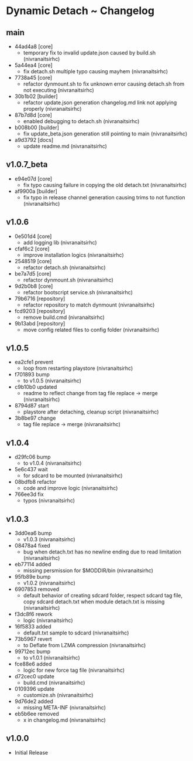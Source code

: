 # Dynamic Detach ~ Changelog
## main 
- 44ad4a8 [core]          
    - temporary fix to invalid update.json caused by build.sh (nivranaitsirhc)  
- 5a44ea4 [core]          
    - fix detach.sh multiple typo causing mayhem (nivranaitsirhc)  
- 7738a45 [core]          
    - refactor dynmount.sh to fix unknown error causing detach.sh from not executing (nivranaitsirhc)  
- 30b1b02 [builder]       
    - refactor update.json generation changelog.md link not applying properly (nivranaitsirhc)  
- 87b7d8d [core]          
    - enabled debugging to detach.sh (nivranaitsirhc)  
- b008b00 [builder]       
    - fix update_beta.json generation still pointing to main (nivranaitsirhc)  
- a9d3792 [docs]          
    - update readme.md (nivranaitsirhc)    
## v1.0.7_beta 
- e94e07d [core]          
    - fix typo causing failure in copying the old detach.txt (nivranaitsirhc)  
- af9900a [builder]       
    - fix typo in release channel generation causing trims to not function (nivranaitsirhc)    
## v1.0.6 
- 0e501d4 [core]          
    - add logging lib (nivranaitsirhc)  
- cfaf6c2 [core]          
    - improve installation logics (nivranaitsirhc)  
- 2548519 [core]          
    - refactor detach.sh (nivranaitsirhc)  
- be7a7d5 [core]          
    - refactor dynmount.sh (nivranaitsirhc)  
- 9d2b0b8 [core]          
    - refactor bootscript service.sh (nivranaitsirhc)  
- 79b6716 [repository]    
    - refactor repository to match dynmount (nivranaitsirhc)  
- fcd9203 [repository]    
    - remove build.cmd (nivranaitsirhc)  
- 9b13abd [repository]    
    - move config related files to config folder (nivranaitsirhc)    
## v1.0.5 
- ea2cfe1 prevent         
    - loop from restarting playstore (nivranaitsirhc)  
- f701893 bump            
    - to v1.0.5 (nivranaitsirhc)  
- c9b10b0 updated         
    - readme to reflect change from tag file replace -> merge (nivranaitsirhc)  
- 8794d87 start           
    - playstore after detaching, cleanup script (nivranaitsirhc)  
- 3b8be97 change          
    - tag file replace -> merge (nivranaitsirhc)    
## v1.0.4 
- d29fc06 bump            
    - to v1.0.4 (nivranaitsirhc)  
- 5e6c437 wait            
    - for sdcard to be mounted (nivranaitsirhc)  
- 08bdfb8 refactor        
    - code and improve logic (nivranaitsirhc)  
- 766ee3d fix             
    - typos (nivranaitsirhc)    
## v1.0.3 
- 3dd0ea6 bump            
    - v1.0.3 (nivranaitsirhc)  
- 08478a4 fixed           
    - bug when detach.txt has no newline ending due to read limitation (nivranaitsirhc)  
- eb77114 added           
    - missing persmission for $MODDIR/bin (nivranaitsirhc)  
- 95fb89e bump            
    - v1.0.2 (nivranaitsirhc)  
- 6907853 removed         
    - default behavior of creating sdcard folder, respect sdcard tag file, copy sdcard detach.txt when module detach.txt is missing (nivranaitsirhc)  
- f3dc8f6 rework          
    - logic (nivranaitsirhc)  
- 16f5833 added           
    - default.txt sample to sdcard (nivranaitsirhc)  
- 73b5967 revert          
    - to Deflate from LZMA compression (nivranaitsirhc)  
- 99712ec bump            
    - to v1.0.1 (nivranaitsirhc)  
- fce88e6 added           
    - logic for new force tag file (nivranaitsirhc)  
- d72cec0 update          
    - build.cmd (nivranaitsirhc)  
- 0109396 update          
    - customize.sh (nivranaitsirhc)  
- 9d76de2 added           
    - missing META-INF (nivranaitsirhc)  
- eb5b6ee removed         
    - x in changelog.md (nivranaitsirhc)    
## v1.0.0
- Initial Release
